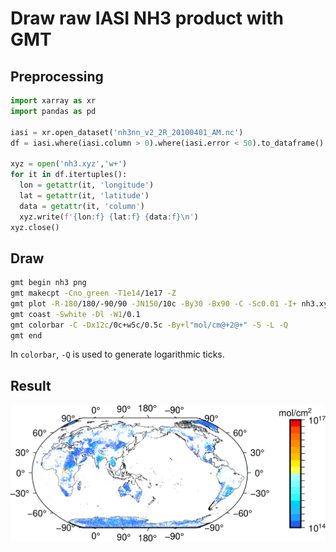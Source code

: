 # Draw raw IASI NH3 product with GMT

## Preprocessing

```python
import xarray as xr
import pandas as pd

iasi = xr.open_dataset('nh3nn_v2_2R_20100401_AM.nc')
df = iasi.where(iasi.column > 0).where(iasi.error < 50).to_dataframe().dropna()

xyz = open('nh3.xyz','w+')
for it in df.itertuples():
  lon = getattr(it, 'longitude')
  lat = getattr(it, 'latitude')
  data = getattr(it, 'column')
  xyz.write(f'{lon:f} {lat:f} {data:f}\n')
xyz.close()
```

## Draw

```bash
gmt begin nh3 png
gmt makecpt -Cno_green -T1e14/1e17 -Z
gmt plot -R-180/180/-90/90 -JN150/10c -By30 -Bx90 -C -Sc0.01 -I+ nh3.xyz
gmt coast -Swhite -Dl -W1/0.1
gmt colorbar -C -Dx12c/0c+w5c/0.5c -By+l"mol/cm@+2@+" -S -L -Q
gmt end
```

In `colorbar`, `-Q` is used to generate logarithmic ticks.  

## Result

![2010.4.1 AM](nh3.png)

